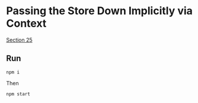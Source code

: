 Passing the Store Down Implicitly via Context
=============

[Section 25](https://egghead.io/lessons/javascript-redux-passing-the-store-down-implicitly-via-context)


## Run

```
npm i
```

Then
```
npm start
```
